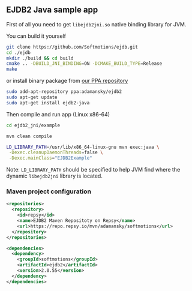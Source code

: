 ## EJDB2 Java sample app

First of all you need to get `libejdb2jni.so` native binding library for JVM.

You can build it yourself

```sh
git clone https://github.com/Softmotions/ejdb.git
cd ./ejdb
mkdir ./build && cd build
cmake .. -DBUILD_JNI_BINDING=ON -DCMAKE_BUILD_TYPE=Release
make
```

or install binary package from [our PPA repository](https://launchpad.net/~adamansky/+archive/ubuntu/ejdb2)

```sh
sudo add-apt-repository ppa:adamansky/ejdb2
sudo apt-get update
sudo apt-get install ejdb2-java
```

Then compile and run app (Linux x86-64)

```sh
cd ejdb2_jni/example

mvn clean compile

LD_LIBRARY_PATH=/usr/lib/x86_64-linux-gnu mvn exec:java \
 -Dexec.cleanupDaemonThreads=false \
 -Dexec.mainClass="EJDB2Example"
```

Note: `LD_LIBRARY_PATH` should be specified to help JVM find where
the dynamic `libejdb2jni` library is located.

### Maven project configuration

```xml
<repositories>
  <repository>
    <id>repsy</id>
    <name>EJDB2 Maven Repositoty on Repsy</name>
    <url>https://repo.repsy.io/mvn/adamansky/softmotions</url>
  </repository>
</repositories>

<dependencies>
  <dependency>
    <groupId>softmotions</groupId>
    <artifactId>ejdb2</artifactId>
    <version>2.0.55</version>
  </dependency>
</dependencies>
```
